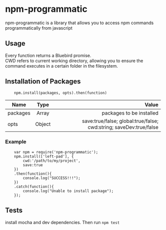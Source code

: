 # npm-programmatic

npm-programmatic is a library that allows you to access npm commands programmatically from javascript
## Usage
Every function returns a Bluebird promise.   
CWD refers to current working directory, allowing you to ensure the command executes in a certain folder in the filesystem.

## Installation of Packages

``` 
    npm.install(packages, opts).then(function)
```
| Name        | Type           | Value  |
| ------------- |:-------------:| -----:|
| packages      | Array      |   packages to be installed |
| opts      | Object | save:true/false; global:true/false; cwd:string; saveDev:true/false|

### Example
``` 
    var npm = require('npm-programmatic');
    npm.install(['left-pad'], {
        cwd:'/path/to/my/project',
        save:true
    })
    .then(function(){
        console.log("SUCCESS!!!");
    })
    .catch(function(){
        console.log("Unable to install package");
    });
```


## Tests
install mocha and dev dependencies. Then run 
``` npm test    ```
